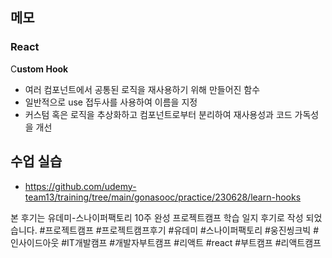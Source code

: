 ## 메모

### React

C**ustom Hook**

- 여러 컴포넌트에서 공통된 로직을 재사용하기 위해 만들어진 함수
- 일반적으로 use 접두사를 사용하여 이름을 지정
- 커스텀 혹은 로직을 추상화하고 컴포넌트로부터 분리하여 재사용성과 코드 가독성을 개선

## 수업 실습

- https://github.com/udemy-team13/training/tree/main/gonasooc/practice/230628/learn-hooks


본 후기는 유데미-스나이퍼팩토리 10주 완성 프로젝트캠프 학습 일지 후기로 작성 되었습니다.
#프로젝트캠프 #프로젝트캠프후기 #유데미 #스나이퍼팩토리 #웅진씽크빅 #인사이드아웃 #IT개발캠프 #개발자부트캠프 #리액트 #react #부트캠프 #리액트캠프